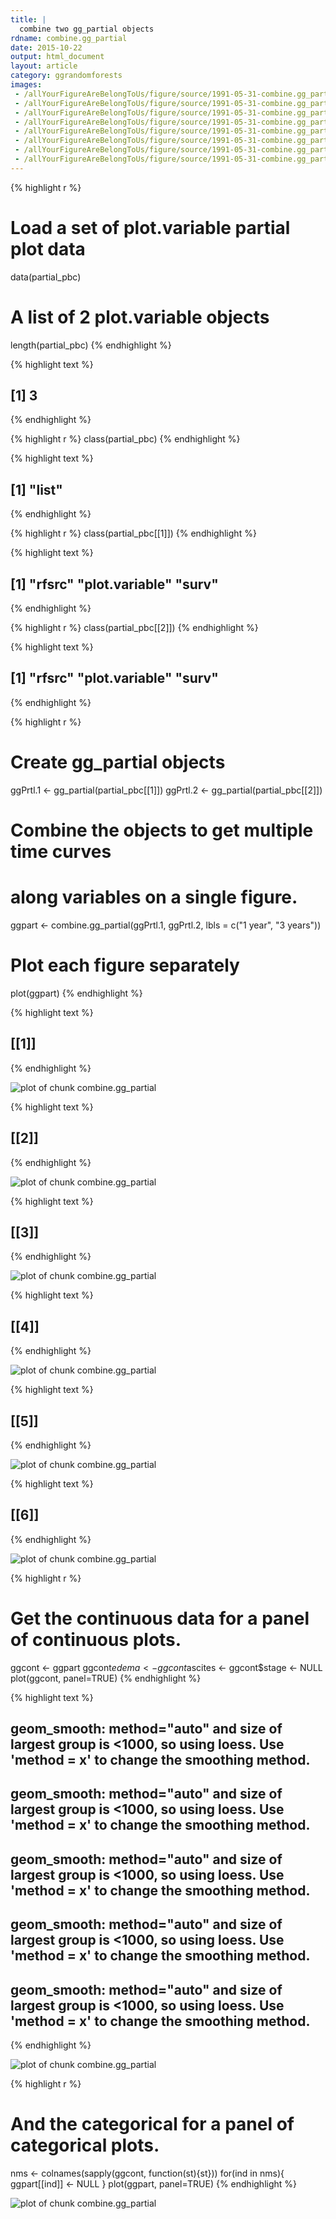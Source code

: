 ```yaml
---
title: |
  combine two gg_partial objects
rdname: combine.gg_partial
date: 2015-10-22
output: html_document
layout: article
category: ggrandomforests
images:
 - /allYourFigureAreBelongToUs/figure/source/1991-05-31-combine.gg_partial//combine.gg_partial-1.png
 - /allYourFigureAreBelongToUs/figure/source/1991-05-31-combine.gg_partial//combine.gg_partial-2.png
 - /allYourFigureAreBelongToUs/figure/source/1991-05-31-combine.gg_partial//combine.gg_partial-3.png
 - /allYourFigureAreBelongToUs/figure/source/1991-05-31-combine.gg_partial//combine.gg_partial-4.png
 - /allYourFigureAreBelongToUs/figure/source/1991-05-31-combine.gg_partial//combine.gg_partial-5.png
 - /allYourFigureAreBelongToUs/figure/source/1991-05-31-combine.gg_partial//combine.gg_partial-6.png
 - /allYourFigureAreBelongToUs/figure/source/1991-05-31-combine.gg_partial//combine.gg_partial-7.png
 - /allYourFigureAreBelongToUs/figure/source/1991-05-31-combine.gg_partial//combine.gg_partial-8.png
---
```





{% highlight r %}
# Load a set of plot.variable partial plot data
data(partial_pbc)

# A list of 2 plot.variable objects
length(partial_pbc)
{% endhighlight %}



{% highlight text %}
## [1] 3
{% endhighlight %}



{% highlight r %}
class(partial_pbc)
{% endhighlight %}



{% highlight text %}
## [1] "list"
{% endhighlight %}



{% highlight r %}
class(partial_pbc[[1]])
{% endhighlight %}



{% highlight text %}
## [1] "rfsrc"         "plot.variable" "surv"
{% endhighlight %}



{% highlight r %}
class(partial_pbc[[2]])
{% endhighlight %}



{% highlight text %}
## [1] "rfsrc"         "plot.variable" "surv"
{% endhighlight %}



{% highlight r %}
# Create gg_partial objects
ggPrtl.1 <- gg_partial(partial_pbc[[1]])
ggPrtl.2 <- gg_partial(partial_pbc[[2]])

# Combine the objects to get multiple time curves
# along variables on a single figure.
ggpart <- combine.gg_partial(ggPrtl.1, ggPrtl.2,
                             lbls = c("1 year", "3 years"))

# Plot each figure separately
plot(ggpart)
{% endhighlight %}



{% highlight text %}
## [[1]]
{% endhighlight %}

![plot of chunk combine.gg_partial](/allYourFigureAreBelongToUs/figure/source/1991-05-31-combine.gg_partial/combine.gg_partial-1.png) 

{% highlight text %}
## 
## [[2]]
{% endhighlight %}

![plot of chunk combine.gg_partial](/allYourFigureAreBelongToUs/figure/source/1991-05-31-combine.gg_partial/combine.gg_partial-2.png) 

{% highlight text %}
## 
## [[3]]
{% endhighlight %}

![plot of chunk combine.gg_partial](/allYourFigureAreBelongToUs/figure/source/1991-05-31-combine.gg_partial/combine.gg_partial-3.png) 

{% highlight text %}
## 
## [[4]]
{% endhighlight %}

![plot of chunk combine.gg_partial](/allYourFigureAreBelongToUs/figure/source/1991-05-31-combine.gg_partial/combine.gg_partial-4.png) 

{% highlight text %}
## 
## [[5]]
{% endhighlight %}

![plot of chunk combine.gg_partial](/allYourFigureAreBelongToUs/figure/source/1991-05-31-combine.gg_partial/combine.gg_partial-5.png) 

{% highlight text %}
## 
## [[6]]
{% endhighlight %}

![plot of chunk combine.gg_partial](/allYourFigureAreBelongToUs/figure/source/1991-05-31-combine.gg_partial/combine.gg_partial-6.png) 


{% highlight r %}
# Get the continuous data for a panel of continuous plots.
ggcont <- ggpart
ggcont$edema <- ggcont$ascites <- ggcont$stage <- NULL
plot(ggcont, panel=TRUE)
{% endhighlight %}



{% highlight text %}
## geom_smooth: method="auto" and size of largest group is <1000, so using loess. Use 'method = x' to change the smoothing method.
## geom_smooth: method="auto" and size of largest group is <1000, so using loess. Use 'method = x' to change the smoothing method.
## geom_smooth: method="auto" and size of largest group is <1000, so using loess. Use 'method = x' to change the smoothing method.
## geom_smooth: method="auto" and size of largest group is <1000, so using loess. Use 'method = x' to change the smoothing method.
## geom_smooth: method="auto" and size of largest group is <1000, so using loess. Use 'method = x' to change the smoothing method.
{% endhighlight %}

![plot of chunk combine.gg_partial](/allYourFigureAreBelongToUs/figure/source/1991-05-31-combine.gg_partial/combine.gg_partial-7.png) 

{% highlight r %}
# And the categorical for a panel of categorical plots.
nms <- colnames(sapply(ggcont, function(st){st}))
for(ind in nms){
   ggpart[[ind]] <- NULL
}
plot(ggpart, panel=TRUE)
{% endhighlight %}

![plot of chunk combine.gg_partial](/allYourFigureAreBelongToUs/figure/source/1991-05-31-combine.gg_partial/combine.gg_partial-8.png) 